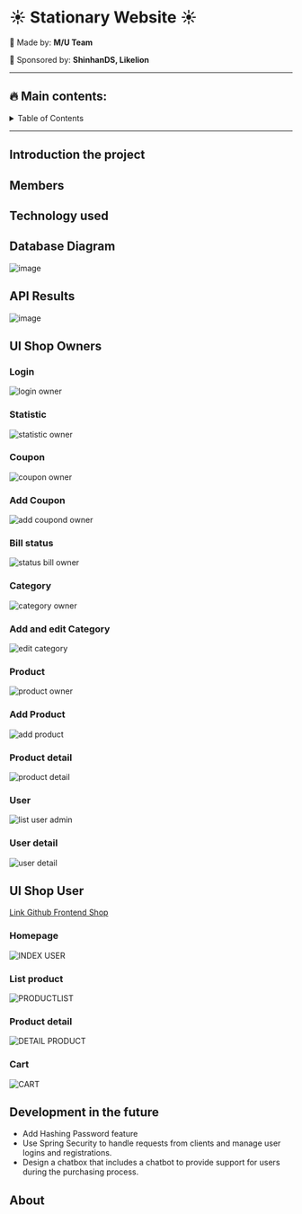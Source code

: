 # :sunny: Stationary Website :sunny:

:sunflower: Made by: 	**M/U Team**

:sunflower: Sponsored by: **ShinhanDS, Likelion**
***

## :fire: Main contents: 
<!-- TABLE OF CONTENTS -->
<details>
  <summary>Table of Contents</summary>
  <ol>
    <li>
      <a href="#introduction-the-project">Introduction the project</a>
    </li>
    <li>
      <a href="#members">Members</a>
    </li>
    <li>
      <a href="#technology-used">Technology Used</a>
    </li>
    <li><a href="#database-diagram">Database Diagram</a></li>
    <li><a href="#api-results">API Results</a></li>
    <li><a href="#ui-shop-owner">UI of shop owner</a></li>
    <li><a href="#ui-user">UI for User</a></li>
    <li><a href="#development-in-the-future">Development in the future</a></li>
    <li><a href="#about">About</a></li>
  </ol>
</details>

---


## Introduction the project

## Members 

##  Technology used

## Database Diagram
![image](./src/main/resources/static/images/readme/dbdiagram.png)

## API Results
![image](src/main/resources/static/images/readme/api.png)

## UI Shop Owners
### Login
![login owner](./src/main/resources/static/images/readme/login%20owner.png)
### Statistic 
![statistic owner](src/main/resources/static/images/readme/statistic%20owner.png)
### Coupon
![coupon owner](src/main/resources/static/images/readme/coupon%20owner.png)
### Add Coupon
![add coupond owner](src/main/resources/static/images/readme/add%20coupond%20owner.png)
### Bill status
![status bill owner](src/main/resources/static/images/readme/status%20bill%20owner.png)
### Category
![category owner](src/main/resources/static/images/readme/category%20owner.png)
### Add and edit Category
![edit category](src/main/resources/static/images/readme/edit%20category.png)
### Product
![product owner](src/main/resources/static/images/readme/product%20owner.png)
### Add Product
![add product](src/main/resources/static/images/readme/add%20product.png)
### Product detail
![product detail](src/main/resources/static/images/readme/product%20detail.png)
### User
![list user admin](src/main/resources/static/images/readme/list%20user%20admin.png)
### User detail
![user detail](src/main/resources/static/images/readme/user%20detail.png)
## UI Shop User
[Link Github Frontend Shop](https://github.com/LeAn0307/User-Stationary-website.git)
### Homepage
![INDEX USER](src/main/resources/static/images/readme/INDEX%20USER.png)
### List product
![PRODUCTLIST](src/main/resources/static/images/readme/PPRODUCTLIST.png)
### Product detail
![DETAIL PRODUCT](src/main/resources/static/images/readme/DETAIL%20PRODUCT.png)
### Cart
![CART](src/main/resources/static/images/readme/CART.png)

## Development in the future
- Add Hashing Password feature
- Use Spring Security to handle requests from clients and manage user logins and registrations.
- Design a chatbox that includes a chatbot to provide support for users during the purchasing process.

## About 



